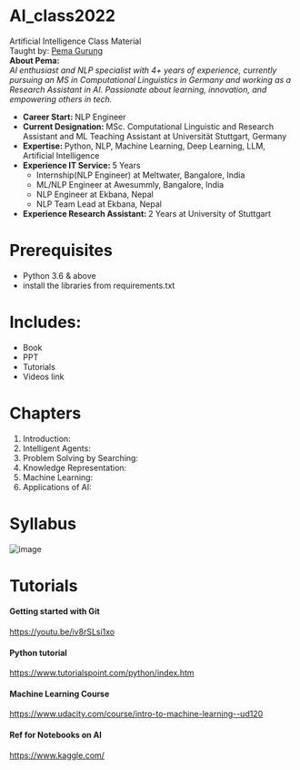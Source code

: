 # AI_class2022
Artificial Intelligence Class Material<br>
Taught by: [Pema Gurung](https://www.linkedin.com/in/pemagrg/) <br>
<b>About Pema: </b><br>
<i>AI enthusiast and NLP specialist with 4+ years of experience, currently pursuing an MS in Computational Linguistics in Germany and working as a Research Assistant in AI. Passionate about learning, innovation, and empowering others in tech. </i><br>
- <b>Career Start: </b> NLP Engineer
- <b>Current Designation:  </b>MSc. Computational Linguistic and Research Assistant and ML Teaching Assistant at Universität Stuttgart, Germany
- <b>Expertise:  </b>Python, NLP, Machine Learning, Deep Learning, LLM, Artificial Intelligence
- <b>Experience IT Service:  </b>5 Years
  - Internship(NLP Engineer) at Meltwater, Bangalore, India
  - ML/NLP Engineer at Awesummly, Bangalore, India
  - NLP Engineer at Ekbana, Nepal
  - NLP Team Lead at Ekbana, Nepal
- <b>Experience Research Assistant:  </b>2 Years at University of Stuttgart



# Prerequisites
- Python 3.6 & above
- install the libraries from requirements.txt

# Includes:
- Book
- PPT
- Tutorials
- Videos link

# Chapters
1. Introduction:
2. Intelligent Agents:
3. Problem Solving by Searching:
4. Knowledge Representation: 
5. Machine Learning: 
6. Applications of AI: 


# Syllabus
![image](https://user-images.githubusercontent.com/30492527/168538095-05b75dee-f5be-4611-8781-d6050e6920a7.png)


# Tutorials
#### Getting started with Git 
https://youtu.be/iv8rSLsi1xo

#### Python tutorial
https://www.tutorialspoint.com/python/index.htm

#### Machine Learning Course
https://www.udacity.com/course/intro-to-machine-learning--ud120

#### Ref for Notebooks on AI
https://www.kaggle.com/


